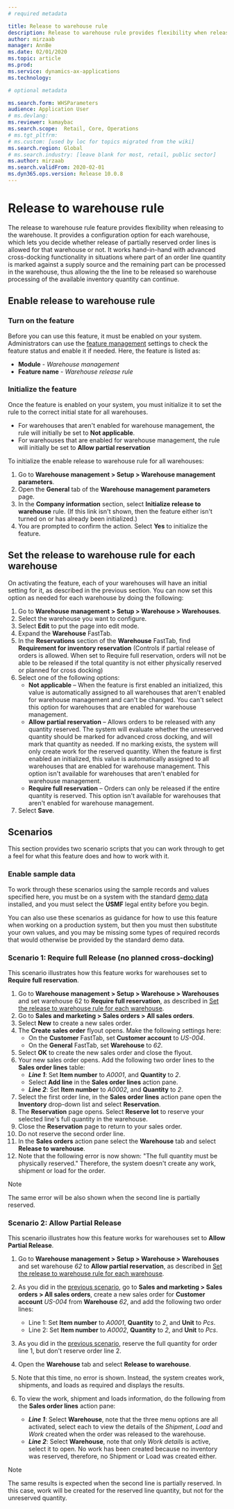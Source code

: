 ```yaml
---
# required metadata

title: Release to warehouse rule
description: Release to warehouse rule provides flexibility when releasing to warehouse. It serves as a defining setup parameter to determine whether release of partially reserved order lines is allowed by the system or not.
author: mirzaab
manager: AnnBe
ms.date: 02/01/2020
ms.topic: article
ms.prod: 
ms.service: dynamics-ax-applications
ms.technology: 

# optional metadata

ms.search.form: WHSParameters
audience: Application User
# ms.devlang: 
ms.reviewer: kamaybac
ms.search.scope:  Retail, Core, Operations
# ms.tgt_pltfrm: 
# ms.custom: [used by loc for topics migrated from the wiki]
ms.search.region: Global
# ms.search.industry: [leave blank for most, retail, public sector]
ms.author: mirzaab
ms.search.validFrom: 2020-02-01
ms.dyn365.ops.version: Release 10.0.8
---
```


# Release to warehouse rule

The release to warehouse rule feature provides flexibility when releasing to the warehouse. It provides a configuration option for each warehouse, which lets you decide whether release of partially reserved order lines is allowed for that warehouse or not. It works hand-in-hand with advanced cross-docking functionality in situations where part of an order line quantity is marked against a supply source and the remaining part can be processed in the warehouse, thus allowing the the line to be released so warehouse processing of the available inventory quantity can continue.

## Enable release to warehouse rule

### Turn on the feature

Before you can use this feature, it must be enabled on your system. Administrators can use the [feature management](../../fin-ops-core/fin-ops/get-started/feature-management/feature-management-overview.md) settings to check the feature status and enable it if needed. Here, the feature is listed as:

- **Module** - *Warehouse management*
- **Feature name** - *Warehouse release rule*

### Initialize the feature

Once the feature is enabled on your system, you must initialize it to set the rule to the correct initial state for all warehouses.

- For warehouses that aren't enabled for warehouse management, the rule will initially be set to **Not applicable**.
- For warehouses that are enabled for warehouse management, the rule will initially be set to **Allow partial reservation**

To initialize the enable release to warehouse rule for all warehouses:

1. Go to **Warehouse management > Setup > Warehouse management parameters**.
1. Open the **General** tab of the **Warehouse management parameters** page.
1. In the **Company information** section, select **Initialize release to warehouse** rule. (If this link isn't shown, then the feature either isn't turned on or has already been initialized.)
1. You are prompted to confirm the action. Select **Yes** to initialize the feature.

<a name="set-option-warehouse"></a>

## Set the release to warehouse rule for each warehouse

On activating the feature, each of your warehouses will have an initial setting for it, as described in the previous section. You can now set this option as needed for each warehouse by doing the following:

1. Go to **Warehouse management > Setup > Warehouse > Warehouses**.
1. Select the warehouse you want to configure.
1. Select **Edit** to put the page into edit mode.
1. Expand the **Warehouse** FastTab.
1. In the **Reservations** section of the **Warehouse** FastTab, find **Requirement for inventory reservation** (Controls if partial release of orders is allowed. When set to Require full reservation, orders will not be able to be released if the total quantity is not either physically reserved or planned for cross docking)
1. Select one of the following options:
    - **Not applicable** – When the feature is first enabled an initialized, this value is automatically assigned to all warehouses that aren't enabled for warehouse management and can't be changed. You can't select this option for warehouses that are enabled for warehouse management.
    - **Allow partial reservation** – Allows orders to be released with any quantity reserved. The system will evaluate whether the unreserved quantity should be marked for advanced cross docking, and will mark that quantity as needed. If no marking exists, the system will only create work for the reserved quantity. When the feature is first enabled an initialized, this value is automatically assigned to all warehouses that are enabled for warehouse management. This option isn't available for warehouses that aren't enabled for warehouse management.
    - **Require full reservation** – Orders can only be released if the entire quantity is reserved. This option isn't available for warehouses that aren't enabled for warehouse management.
1. Select **Save**.

## Scenarios

This section provides two scenario scripts that you can work through to get a feel for what this feature does and how to work with it.

### Enable sample data

To work through these scenarios using the sample records and values specified here, you must be on a system with the standard [demo data](../../fin-ops-core/dev-itpro/deployment/deploy-demo-environment.md) installed, and you must select the **USMF** legal entity before you begin.

You can also use these scenarios as guidance for how to use this feature when working on a production system, but then you must then substitute your own values, and you may be missing some types of required records that would otherwise be provided by the standard demo data.

<a name="scenario1"></a>

### Scenario 1: Require full Release (no planned cross-docking)

This scenario illustrates how this feature works for warehouses set to **Require full reservation**.

1. Go to **Warehouse management > Setup > Warehouse > Warehouses** and set warehouse 62 to **Require full reservation**, as described in [Set the release to warehouse rule for each warehouse](#set-option-warehouse).
1. Go to **Sales and marketing > Sales orders > All sales orders**.
1. Select **New** to create a new sales order.
1. The **Create sales order** flyout opens. Make the following settings here:
    - On the **Customer** FastTab, set **Customer account** to _US-004_.
    - On the **General** FastTab, set **Warehouse** to _62_.
1. Select **OK** to create the new sales order and close the flyout.
1. Your new sales order opens. Add the following two order lines to the **Sales order lines** table:
    - ***Line 1***: Set **Item number** to *A0001*, and **Quantity** to *2*.
    - Select **Add line** in the **Sales order lines** action pane.
    - ***Line 2***: Set **Item number** to *A0002*, and **Quantity** to *2*.
1. Select the first order line, in the **Sales order lines** action pane open the **Inventory** drop-down list and select **Reservation**.
1. The **Reservation** page opens. Select **Reserve lot** to reserve your selected line's full quantity in the warehouse.
1. Close the **Reservation** page to return to your sales order.
1. Do not reserve the second order line.
1. In the **Sales orders** action pane select the **Warehouse** tab and select **Release to warehouse**.
1. Note that the following error is now shown: "The full quantity must be physically reserved." Therefore, the system doesn't create any work, shipment or load for the order.

> [!NOTE]
> The same error will be also shown when the second line is partially reserved.

### Scenario 2: Allow Partial Release

This scenario illustrates how this feature works for warehouses set to **Allow Partial Release**.

1. Go to **Warehouse management > Setup > Warehouse > Warehouses** and set warehouse *62* to **Allow partial reservation**, as described in [Set the release to warehouse rule for each warehouse](#set-option-warehouse).
1. As you did in the [previous scenario](#scenario1), go to **Sales and marketing > Sales orders > All sales orders**, create a new sales order for **Customer account** _US-004_ from **Warehouse** _62_, and add the following two order lines:
    - Line 1: Set **Item number** to _A0001_, **Quantity** to _2_, and **Unit** to _Pcs_.
    - Line 2: Set **Item number** to _A0002_, **Quantity** to _2_, and **Unit** to _Pcs_.
1. As you did in the [previous scenario](#scenario1), reserve the full quantity for order line 1, but don't reserve order line 2.
1. Open the **Warehouse** tab and select **Release to warehouse**.
1. Note that this time, no error is shown. Instead, the system creates work, shipments, and loads as required and displays the results.

1. To view the work, shipment and loads information, do the following from the **Sales order lines** action pane:

    - ***Line 1***: Select **Warehouse**, note that the three menu options are all activated, select each to view the details of the *Shipment*, *Load* and *Work* created when the order was released to the warehouse.
    - ***Line 2***: Select **Warehouse**, note that only *Work details* is active, select it to open. No work has been created because no inventory was reserved, therefore, no Shipment or Load was created either.

> [!NOTE]
> The same results is expected when the second line is partially reserved. In this case, work will be created for the reserved line quantity, but not for the unreserved quantity.

